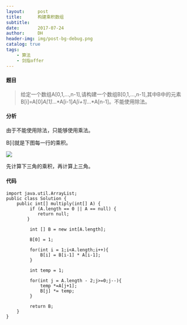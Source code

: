 ```yaml
---
layout:     post
title:      构建乘积数组
subtitle:   
date:       2017-07-24
author:     DH
header-img: img/post-bg-debug.png
catalog: true
tags:
    - 算法
    - 剑指offer
---
```

#### 题目

>给定一个数组A[0,1,...,n-1],请构建一个数组B[0,1,...,n-1],其中B中的元素B[i]=A[0]*A[1]*...*A[i-1]*A[i+1]*...*A[n-1]。不能使用除法。

#### 分析

由于不能使用除法，只能够使用乘法。

B[i]就是下图每一行的乘积。

![](https://ws1.sinaimg.cn/large/006tKfTcgy1fhuqvd1jgcj30v20q1ndu.jpg)

先计算下三角的乘积，再计算上三角。

#### 代码

```
import java.util.ArrayList;
public class Solution {
    public int[] multiply(int[] A) {
		 if (A.length == 0 || A == null) {
			return null;
		}
		 
		 int [] B = new int[A.length];
		 
		 B[0] = 1;
		 
		 for(int i = 1;i<A.length;i++){
			 B[i] = B[i-1] * A[i-1];
		 }
		 
		 int temp = 1;
		 
		 for(int j = A.length - 2;j>=0;j--){
			 temp *=A[j+1];
			 B[j] *= temp;
		 }
		 
		 return B;
    }
}	

```
